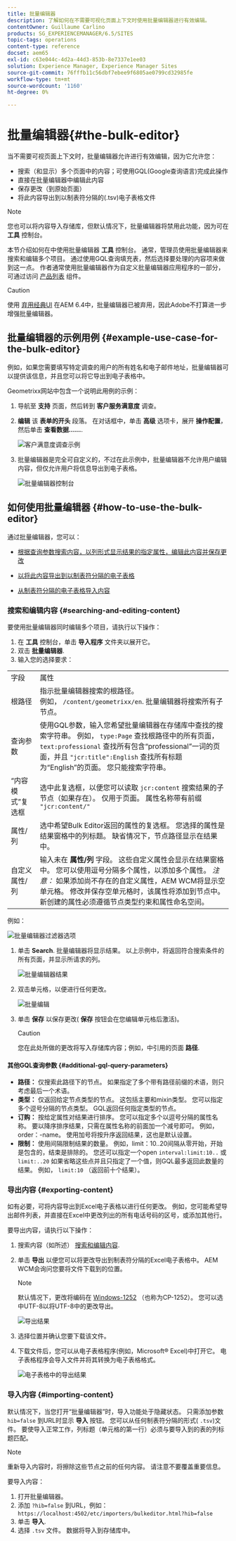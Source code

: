 ```yaml
---
title: 批量编辑器
description: 了解如何在不需要可视化页面上下文时使用批量编辑器进行有效编辑。
contentOwner: Guillaume Carlino
products: SG_EXPERIENCEMANAGER/6.5/SITES
topic-tags: operations
content-type: reference
docset: aem65
exl-id: c63e044c-4d2a-44d3-853b-8e7337e1ee03
solution: Experience Manager, Experience Manager Sites
source-git-commit: 76fffb11c56dbf7ebee9f6805ae0799cd32985fe
workflow-type: tm+mt
source-wordcount: '1160'
ht-degree: 0%

---
```



# 批量编辑器{#the-bulk-editor}

当不需要可视页面上下文时，批量编辑器允许进行有效编辑，因为它允许您：

* 搜索（和显示）多个页面中的内容；可使用GQL(Google查询语言)完成此操作
* 直接在批量编辑器中编辑此内容
* 保存更改（到原始页面）
* 将此内容导出到以制表符分隔的(.tsv)电子表格文件

>[!NOTE]
>
>您也可以将内容导入存储库，但默认情况下，批量编辑器将禁用此功能，因为可在 **工具** 控制台。

本节介绍如何在中使用批量编辑器 **工具** 控制台。 通常，管理员使用批量编辑器来搜索和编辑多个项目。 通过使用GQL查询填充表，然后选择要处理的内容项来做到这一点。 作者通常使用批量编辑器作为自定义批量编辑器应用程序的一部分，可通过访问 [产品列表](/help/sites-authoring/default-components.md#productlist) 组件。

>[!CAUTION]
>
>使用 [弃用经典UI](/help/release-notes/deprecated-removed-features.md) 在AEM 6.4中，批量编辑器已被弃用，因此Adobe不打算进一步增强批量编辑器。

## 批量编辑器的示例用例 {#example-use-case-for-the-bulk-editor}

例如，如果您需要填写特定调查的用户的所有姓名和电子邮件地址，批量编辑器可以提供该信息，并且您可以将它导出到电子表格中。

Geometrixx网站中包含一个说明此用例的示例：

1. 导航至 **支持** 页面，然后转到 **客户服务满意度** 调查。
1. **编辑** 该 **表单的开头** 段落。 在对话框中，单击 **高级** 选项卡，展开 **操作配置**，然后单击 **查看数据……**.

   ![客户满意度调查示例](assets/custsatsurvey.png)

1. 批量编辑器是完全可自定义的，不过在此示例中，批量编辑器不允许用户编辑内容，但仅允许用户将信息导出到电子表格。

   ![批量编辑器控制台](assets/bulkeditor.png)

## 如何使用批量编辑器 {#how-to-use-the-bulk-editor}

通过批量编辑器，您可以：

* [根据查询参数搜索内容，以列形式显示结果的指定属性，编辑此内容并保存更改](#searching-and-editing-content)
* [以将此内容导出到以制表符分隔的电子表格](#exporting-content)

* [从制表符分隔的电子表格导入内容](#importing-content)

### 搜索和编辑内容 {#searching-and-editing-content}

要使用批量编辑器同时编辑多个项目，请执行以下操作：

1. 在 **工具** 控制台，单击 **导入程序** 文件夹以展开它。
1. 双击 **批量编辑器**.
1. 输入您的选择要求：

<table>
 <tbody>
  <tr>
   <td>字段</td>
   <td>属性</td>
  </tr>
  <tr>
   <td>根路径</td>
   <td>指示批量编辑器搜索的根路径。<br /> 例如， <code>/content/geometrixx/en</code>. 批量编辑器将搜索所有子节点。</td>
  </tr>
  <tr>
   <td>查询参数</td>
   <td>使用GQL参数，输入您希望批量编辑器在存储库中查找的搜索字符串。 例如， <code>type:Page</code> 查找根路径中的所有页面， <code>text:professional</code> 查找所有包含“professional”一词的页面，并且 <code>"jcr:title":English</code> 查找所有标题为“English”的页面。 您只能搜索字符串。</td>
  </tr>
  <tr>
   <td>“内容模式”复选框</td>
   <td>选中此复选框，以便您可以读取 <code>jcr:content</code> 搜索结果的子节点（如果存在）。 仅用于页面。 属性名称带有前缀 <code>"jcr:content/"</code></td>
  </tr>
  <tr>
   <td>属性/列</td>
   <td>选中希望Bulk Editor返回的属性的复选框。 您选择的属性是结果窗格中的列标题。 缺省情况下，节点路径显示在结果中。</td>
  </tr>
  <tr>
   <td>自定义属性/列</td>
   <td>输入未在 <strong>属性/列</strong> 字段。 这些自定义属性会显示在结果窗格中。 您可以使用逗号分隔多个属性，以添加多个属性。 <i>注意：</i> 如果添加尚不存在的自定义属性，AEM WCM将显示空单元格。 修改并保存空单元格时，该属性将添加到节点中。 新创建的属性必须遵循节点类型约束和属性命名空间。</td>
  </tr>
 </tbody>
</table>

例如：

![批量编辑器过滤器选项](assets/searchfilter.png)

1. 单击 **Search**. 批量编辑器将显示结果。
以上示例中，将返回符合搜索条件的所有页面，并显示所请求的列。

   ![批量编辑器结果](assets/chlimage_1-39.png)

1. 双击单元格，以便进行任何更改。

   ![批量编辑](assets/srchresultedit.png)

1. 单击 **保存** 以保存更改( **保存** 按钮会在您编辑单元格后激活)。

   >[!CAUTION]
   >
   >您在此处所做的更改将写入存储库内容；例如，中引用的页面 **路径**.

#### 其他GQL查询参数 {#additional-gql-query-parameters}

* **路径：** 仅搜索此路径下的节点。 如果指定了多个带有路径前缀的术语，则只考虑最后一个术语。
* **类型：** 仅返回给定节点类型的节点。 这包括主要和mixin类型。 您可以指定多个逗号分隔的节点类型。 GQL返回任何指定类型的节点。
* **订购：** 按给定属性对结果进行排序。 您可以指定多个以逗号分隔的属性名称。 要以降序排序结果，只需在属性名称的前面加一个减号即可。 例如，order：-name。 使用加号将按升序返回结果，这也是默认设置。
* **限制：** 使用间隔限制结果的数量。 例如，limit：10..20间隔从零开始，开始是包含的，结束是排除的。 您还可以指定一个open `interval:limit:10..` 或 `limit:..20`
如果省略这些点并且只指定了一个值，则GQL最多返回此数量的结果。 例如， `limit:10` （返回前十个结果）。

### 导出内容 {#exporting-content}

如有必要，可将内容导出到Excel电子表格以进行任何更改。 例如，您可能希望导出邮件列表，并直接在Excel中更改列出的所有电话号码的区号，或添加其他行。

要导出内容，请执行以下操作：

1. 搜索内容（如所述） [搜索和编辑内容](#searching-and-editing-content).
1. 单击 **导出** 以便您可以将更改导出到制表符分隔的Excel电子表格中。 AEM WCM会询问您要将文件下载到的位置。

   >[!NOTE]
   >
   >默认情况下，更改将编码在 [Windows-1252](https://en.wikipedia.org/wiki/Windows-1252) （也称为CP-1252）。 您可以选中UTF-8以将UTF-8中的更改导出。

   ![导出结果](assets/srchrsesultexport.png)

1. 选择位置并确认您要下载该文件。
1. 下载文件后，您可以从电子表格程序(例如，Microsoft® Excel)中打开它。 电子表格程序会导入文件并将其转换为电子表格格式。

   ![电子表格中的导出结果](assets/exportinexcel.png)

### 导入内容 {#importing-content}

默认情况下，当您打开“批量编辑器”时，导入功能处于隐藏状态。 只需添加参数 `hib=false` 到URL时显示 **导入** 按钮。 您可以从任何制表符分隔的形式( `.tsv`)文件。 要使导入正常工作，列标题（单元格的第一行）必须与要导入到的表的列标题匹配。

>[!NOTE]
>
>重新导入内容时，将擦除这些节点之前的任何内容。 请注意不要覆盖重要信息。

要导入内容：

1. 打开批量编辑器。
1. 添加 `?hib=false` 到URL，例如：
   `https://localhost:4502/etc/importers/bulkeditor.html?hib=false`
1. 单击 **导入**.
1. 选择 `.tsv` 文件。 数据将导入到存储库中。
